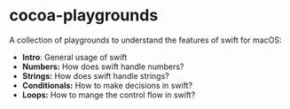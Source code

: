 # cocoa-playgrounds
A collection of playgrounds to understand the features of swift for macOS:

* **Intro**: General usage of swift
* **Numbers:** How does swift handle numbers?
* **Strings:** How does swift handle strings?
* **Conditionals:** How to make decisions in swift?
* **Loops:** How to mange the control flow in swift?
